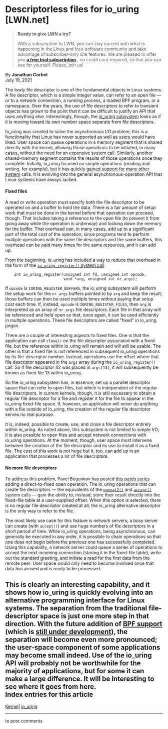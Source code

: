 # Descriptorless files for io_uring [LWN.net]

> **Ready to give LWN a try?**
> 
> With a subscription to LWN, you can stay current with what is happening in the Linux and free-software community and take advantage of subscriber-only site features. We are pleased to offer you **[a free trial subscription](https://lwn.net/Promo/nst-trial/claim)** , no credit card required, so that you can see for yourself. Please, join us! 

By **Jonathan Corbet**  
July 19, 2021 

The lowly file descriptor is one of the fundamental objects in Linux systems. A file descriptor, which is a simple integer value, can refer to an open file — or to a network connection, a running process, a loaded BPF program, or a namespace. Over the years, the use of file descriptors to refer to transient objects has grown to the point that it can be difficult to justify an API that uses anything else. Interestingly, though, the [io_uring subsystem](/Articles/776703/) looks as if it is moving toward its own number space separate from file descriptors. 

Io_uring was created to solve the asynchronous I/O problem; this is a functionality that Linux has never supported as well as users would have liked. User space can queue operations in a memory segment that is shared directly with the kernel, allowing those operations to be initiated, in many cases, without the need for an expensive system call. Similarly, another shared-memory segment contains the results of those operations once they complete. Initially, io_uring focused on simple operations (reading and writing, for example), but it has quickly [gained support for many other system](/Articles/810414/) calls. It is evolving into the general asynchronous-operation API that Linux systems have always lacked. 

#### Fixed files

A read or write operation must specify both the file descriptor to be operated on and a buffer to hold the data. There is a fair amount of setup work that must be done in the kernel before that operation can proceed, though. That includes taking a reference to the open file (to prevent it from going away while the operation is underway) and locking down the memory for the buffer. That overhead can, in many cases, add up to a significant part of the total cost of the operation; since programs tend to perform multiple operations with the same file descriptors and the same buffers, this overhead can be paid many times for the same resources, and it can add up. 

From the beginning, io_uring has included a way to reduce that overhead in the form of the [`io_uring_register()` system call](https://manpages.debian.org/unstable/liburing-dev/io_uring_register.2.en.html): 
    
    
        int io_uring_register(unsigned int fd, unsigned int opcode,
                              void *arg, unsigned int nr_args);
    

If `opcode` is `IORING_REGISTER_BUFFERS`, the io_uring subsystem will perform the setup work for the `nr_args` buffers pointed to by `arg` and keep the result; those buffers can then be used multiple times without paying that setup cost each time. If, instead, `opcode` is `IORING_REGISTER_FILES`, then `arg` is interpreted as an array of `nr_args` file descriptors. Each file in that array will be referenced and held open so that, once again, it can be used efficiently in multiple operations. These file descriptors are called "fixed" in io_uring jargon. 

There are a couple of interesting aspects to fixed files. One is that the application can call `close()` on the file descriptor associated with a fixed file, but the reference within io_uring will remain and will still be usable. The other is that a fixed file is not referenced in subsequent io_uring operations by its file-descriptor number. Instead, operations use the offset where that file descriptor appeared in the `args` array during the `io_uring_register()` call. So if file descriptor 42 was placed in `args[13]`, it will subsequently be known as fixed file 13 within io_uring. 

So the io_uring subsystem has, in essence, set up a parallel descriptor space that can refer to open files, but which is independent of the regular file descriptors. In current kernels, though, it is still necessary to obtain a regular file descriptor for a file and register it for the file to appear in the io_uring fixed-file space. If, however, an application will never do anything with a file outside of io_uring, the creation of the regular file descriptor serves no real purpose. 

It is, indeed, possible to create, use, and close a file descriptor entirely within io_uring. As noted above, this subsystem is not limited to simple I/O; it is also possible to open files and accept network connections with io_uring operations. At the moment, though, user space must intervene between the creation of the file descriptor and its use to install it as a fixed file. The cost of this work is not huge but it, too, can add up in an application that processes a lot of file descriptors. 

#### No more file descriptors

To address this problem, Pavel Begunkov has posted [this patch series](/ml/linux-kernel/cover.1625657451.git.asml.silence@gmail.com/) adding a direct-to-fixed open operation. The io_uring operations that can create file descriptors — the equivalents of the [`openat2()`](https://man7.org/linux/man-pages/man2/openat2.2.html) and [`accept()`](https://man7.org/linux/man-pages/man2/accept.2.html) system calls — gain the ability to, instead, store their result directly into the fixed-file table at a user-supplied offset. When this option is selected, there is no regular file descriptor created at all; the io_uring alternative descriptor is the only way to refer to the file. 

The most likely use case for this feature is network servers; a busy server can create (with `accept()`) and use huge numbers of file descriptors in a short period of time. While io_uring operations, being asynchronous, can generally be executed in any order, it is possible to chain operations so that one does not begin before the previous one has successfully completed. Using this capability, a network server could queue a series of operations to accept the next incoming connection (storing it in the fixed-file table), write out the standard greeting, and initiate a read for the first data from the remote peer. User space would only need to become involved once that data has arrived and is ready to be processed. 

This is clearly an interesting capability, and it shows how io_uring is quickly evolving into an alternative programming interface for Linux systems. The separation from the traditional file-descriptor space is just one more step in that direction. With the future addition of [BPF support](/Articles/847951/) (which is [still under development](/ml/linux-kernel/23168ac0-0f05-3cd7-90dc-08855dd275b2@gmail.com/)), the separation will become even more pronounced; the user-space component of some applications may become small indeed. Use of the io_uring API will probably not be worthwhile for the majority of applications, but for some it can make a large difference. It will be interesting to see where it goes from here.  
Index entries for this article  
---  
[Kernel](/Kernel/Index)| [io_uring](/Kernel/Index#io_uring)  
  


* * *

to post comments 
